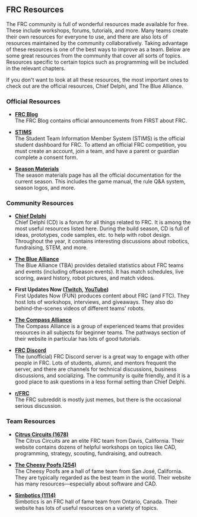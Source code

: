 ## FRC Resources

The FRC community is full of wonderful resources made available for free. These include workshops, forums, tutorials, and more. Many teams create their own resources for everyone to use, and there are also lots of resources maintained by the community collaboratively. Taking advantage of these resources is one of the best ways to improve as a team. Below are some great resources from the community that cover all sorts of topics. Resources specific to certain topics such as programming will be included in the relevant chapters.

If you don't want to look at all these resources, the most important ones to check out are the official resources, Chief Delphi, and The Blue Alliance.

### Official Resources

- **[FRC Blog](https://www.firstinspires.org/robotics/frc/blog/)** <br>
The FRC Blog contains official announcements from FIRST about FRC.

- **[STIMS](https://my.firstinspires.org/Dashboard//)** <br>
The Student Team Information Member System (STIMS) is the official student dashboard for FRC. To attend an official FRC competition, you must create an account, join a team, and have a parent or guardian complete a consent form.

- **[Season Materials](https://www.firstinspires.org/resource-library/frc/competition-manual-qa-system)** <br>
The season materials page has all the official documentation for the current season. This includes the game manual, the rule Q&A system, season logos, and more.

### Community Resources

- **[Chief Delphi](https://www.chiefdelphi.com/)** <br>
Chief Delphi (CD) is a forum for all things related to FRC. It is among the most useful resources listed here. During the build season, CD is full of ideas, prototypes, code samples, etc. to help with robot design. Throughout the year, it contains interesting discussions about robotics, fundraising, STEM, and more.

- **[The Blue Alliance](https://www.thebluealliance.com/)** <br>
The Blue Alliance (TBA) provides detailed statistics about FRC teams and events (including offseason events). It has match schedules, live scoring, award history, robot pictures, and match videos.

- **First Updates Now ([Twitch](https://www.twitch.tv/firstupdatesnow), [YouTube](https://www.youtube.com/c/FirstUpdatesNow))** <br>
First Updates Now (FUN) produces content about FRC (and FTC). They host lots of workshops, interviews, and giveaways. They also do behind-the-scenes videos of different teams' robots.

- **[The Compass Alliance](https://www.thecompassalliance.org/)** <br>
The Compass Alliance is a group of experienced teams that provides resources in all subjects for beginner teams. The pathways section of their website in particular has lots of good tutorials.

- **[FRC Discord](https://discord.gg/frc)** <br>
The (unofficial) FRC Discord server is a great way to engage with other people in FRC. Lots of students, alumni, and mentors frequent the server, and there are channels for technical discussions, business discussions, and socializing. The community is quite friendly, and it is a good place to ask questions in a less formal setting than Chief Delphi.

- **[r/FRC](https://www.reddit.com/r/FRC/)** <br>
The FRC subreddit is mostly just memes, but there is the occasional serious discussion.

### Team Resources

- **[Citrus Circuits (1678)](https://www.citruscircuits.org/fallworkshops.html)** <br>
The Citrus Circuits are an elite FRC team from Davis, California. Their website contains dozens of helpful workshops on topics like CAD, programming, strategy, scouting, fundraising, and outreach.

- **[The Cheesy Poofs (254)](https://www.team254.com/resources/)** <br>
The Cheesy Poofs are a hall of fame team from San José, California. They are typically regarded as the best team in the world. Their website has many resources—especially about software and CAD.

- **[Simbotics (1114)](https://www.simbotics.org/resources/)** <br>
Simbotics is an FRC hall of fame team from Ontario, Canada. Their website has lots of useful resources on a variety of topics.
